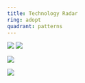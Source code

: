 ```yaml
---
title: Technology Radar
ring: adopt
quadrant: patterns
---
```


[![](https://img.shields.io/badge/techradar-19967d?logo=serverfault&logoColor=000&style=flat)](https://techradar.aoe.com/)
[![](https://img.shields.io/badge/github-de5f85?logo=github&logoColor=000&style=flat)](https://github.com/AOEpeople/aoe_technology_radar)

[![](https://img.shields.io/badge/facilitating%20software%20architecture-0c7cba?logo=gitbook&logoColor=000&style=flat)](https://learning.oreilly.com/library/view/facilitating-software-architecture/9781098151850/)

[![](https://img.shields.io/badge/thoughtworks-0c7cba?logo=gitbook&logoColor=000&style=flat)](https://www.thoughtworks.com/radar)
